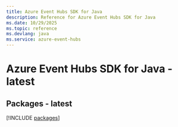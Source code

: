 ```yaml
---
title: Azure Event Hubs SDK for Java
description: Reference for Azure Event Hubs SDK for Java
ms.date: 10/29/2025
ms.topic: reference
ms.devlang: java
ms.service: azure-event-hubs
---
```

# Azure Event Hubs SDK for Java - latest
## Packages - latest
[!INCLUDE [packages](event-hubs-index.md)]